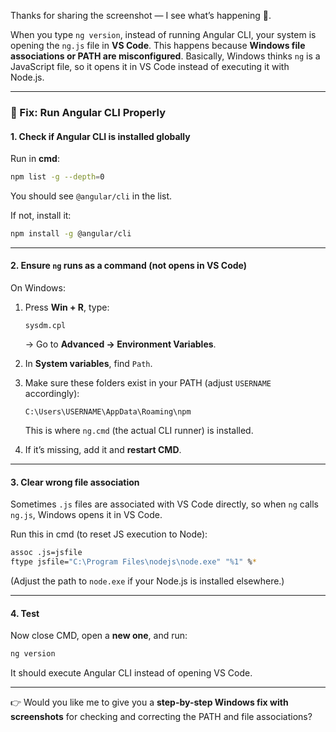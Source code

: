 Thanks for sharing the screenshot — I see what’s happening 👀.

When you type `ng version`, instead of running Angular CLI, your system is opening the `ng.js` file in **VS Code**.
This happens because **Windows file associations or PATH are misconfigured**. Basically, Windows thinks `ng` is a JavaScript file, so it opens it in VS Code instead of executing it with Node.js.

---

### 🔧 Fix: Run Angular CLI Properly

#### 1. Check if Angular CLI is installed globally

Run in **cmd**:

```bash
npm list -g --depth=0
```

You should see `@angular/cli` in the list.

If not, install it:

```bash
npm install -g @angular/cli
```

---

#### 2. Ensure `ng` runs as a command (not opens in VS Code)

On Windows:

1. Press **Win + R**, type:

   ```
   sysdm.cpl
   ```

   → Go to **Advanced → Environment Variables**.
2. In **System variables**, find `Path`.
3. Make sure these folders exist in your PATH (adjust `USERNAME` accordingly):

   ```
   C:\Users\USERNAME\AppData\Roaming\npm
   ```

   This is where `ng.cmd` (the actual CLI runner) is installed.
4. If it’s missing, add it and **restart CMD**.

---

#### 3. Clear wrong file association

Sometimes `.js` files are associated with VS Code directly, so when `ng` calls `ng.js`, Windows opens it in VS Code.

Run this in cmd (to reset JS execution to Node):

```bash
assoc .js=jsfile
ftype jsfile="C:\Program Files\nodejs\node.exe" "%1" %*
```

(Adjust the path to `node.exe` if your Node.js is installed elsewhere.)

---

#### 4. Test

Now close CMD, open a **new one**, and run:

```bash
ng version
```

It should execute Angular CLI instead of opening VS Code.

---

👉 Would you like me to give you a **step-by-step Windows fix with screenshots** for checking and correcting the PATH and file associations?

